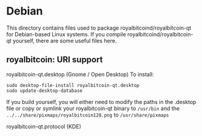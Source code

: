 
Debian
====================
This directory contains files used to package royalbitcoind/royalbitcoin-qt
for Debian-based Linux systems. If you compile royalbitcoind/royalbitcoin-qt yourself, there are some useful files here.

## royalbitcoin: URI support ##


royalbitcoin-qt.desktop  (Gnome / Open Desktop)
To install:

	sudo desktop-file-install royalbitcoin-qt.desktop
	sudo update-desktop-database

If you build yourself, you will either need to modify the paths in
the .desktop file or copy or symlink your royalbitcoin-qt binary to `/usr/bin`
and the `../../share/pixmaps/royalbitcoin128.png` to `/usr/share/pixmaps`

royalbitcoin-qt.protocol (KDE)

